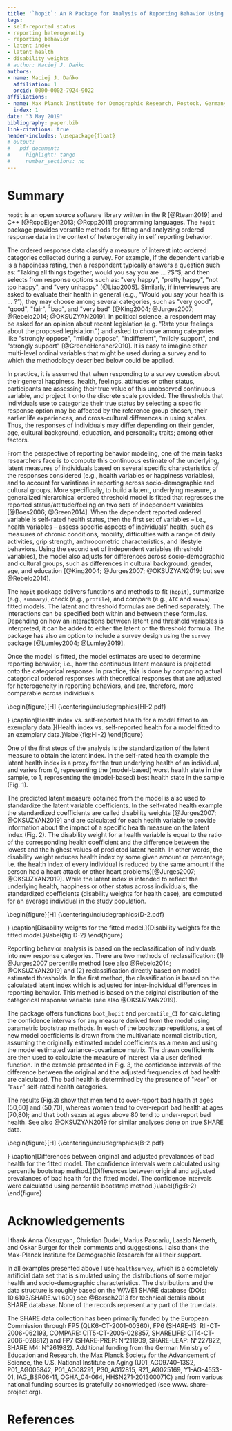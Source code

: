 ```yaml
---
title: '`hopit`: An R Package for Analysis of Reporting Behavior Using Generalized Ordered Probit Models'
tags:
- self-reported status 
- reporting heterogeneity
- reporting behavior
- latent index
- latent health
- disability weights
# author: Maciej J. Dańko
authors:
- name: Maciej J. Dańko
  affiliation: 1
  orcid: 0000-0002-7924-9022
affiliations:
- name: Max Planck Institute for Demographic Research, Rostock, Germany
  index: 1
date: "3 May 2019"
bibliography: paper.bib
link-citations: true
header-includes: \usepackage{float}
# output:
#   pdf_document:
#     highlight: tango
#     number_sections: no
---
```

# Summary
``hopit`` is an open source software library written in the R [@Rteam2019] and C++ [@RcppEigen2013; @Rcpp2011] programming languages. The ``hopit`` package provides versatile methods for fitting and analyzing ordered response data in the context of heterogeneity in self reporting behavior.

The ordered response data classify a measure of interest into ordered categories collected during a survey. For example, if the dependent variable is a happiness rating, then a respondent typically answers a question such as: “Taking all things together, would you say you are ... ?$"$; and then selects from response options such as: "very happy", "pretty happy", "not too happy", and "very unhappy" [@Liao2005]. Similarly, if interviewees are asked to evaluate their health in general (e.g., “Would you say your health is ... ?”), they may choose among several categories, such as "very good", "good", "fair", "bad", and "very bad" [@King2004; @Jurges2007; @Rebelo2014; @OKSUZYAN2019]. In political science, a respondent may be asked for an opinion about recent legislation (e.g. “Rate your feelings about the proposed legislation.") and asked to choose among categories like "strongly oppose", "mildly oppose", "indifferent", "mildly support", and "strongly support" [@GreeneHensher2010]. It is easy to imagine other multi-level ordinal variables that might be used during a survey and to which the methodology described below could be applied.

In practice, it is assumed that when responding to a survey question about their general happiness, health, feelings, attitudes or other status, participants are assessing their true value of this unobserved continuous variable, and project it onto the discrete scale provided. The thresholds that individuals use to categorize their true status by selecting a specific response option may be affected by the reference group chosen, their earlier life experiences, and cross-cultural differences in using scales. Thus, the responses of individuals may differ depending on their gender, age, cultural background, education, and personality traits; among other factors.

From the perspective of reporting behavior modeling, one of the main tasks researchers face is to compute this continuous estimate of the underlying, latent measures of individuals based on several specific characteristics of the responses considered (e.g., health variables or happiness variables), and to account for variations in reporting across socio-demographic and cultural groups. More specifically, to build a latent, underlying measure, a generalized hierarchical ordered threshold model is fitted that regresses the reported status/attitude/feeling on two sets of independent variables [@Boes2006; @Green2014]. When the dependent reported ordered variable is self-rated health status, then the first set of variables – i.e., health variables – assess specific aspects of individuals’ health, such as measures of chronic conditions, mobility, difficulties with a range of daily activities, grip strength, anthropometric characteristics, and lifestyle behaviors. Using the second set of independent variables (threshold variables), the model also adjusts for differences across socio-demographic and cultural groups, such as differences in cultural background, gender, age, and education [@King2004; @Jurges2007; @OKSUZYAN2019; but see @Rebelo2014].

The ``hopit`` package delivers functions and methods to fit (```hopit```), summarize (e.g., ```summary```), check (e.g., ```profile```), and compare (e.g., ```AIC``` and ```anova```) fitted models. The latent and threshold formulas are defined separately. The interactions can be specified both within and between these formulas. Depending on how an interactions between latent and threshold variables is interpreted, it can be added to either the latent or the threshold formula. The package has also an option to include a survey design using the ``survey`` package [@Lumley2004; @Lumley2019]. 

Once the model is fitted, the model estimates are used to determine reporting behavior; i.e., how the continuous latent measure is projected onto the categorical response. In practice, this is done by comparing actual categorical ordered responses with theoretical responses that are adjusted for heterogeneity in reporting behaviors, and are, therefore, more comparable across individuals.

\begin{figure}[H]
{\centering\includegraphics{HI-2.pdf}

}
\caption[Health index vs. self-reported health for a model fitted to an exemplary data.]{Health index vs. self-reported health for a model fitted to an exemplary data.}\label{fig:HI-2}
\end{figure}
<!-- ![Health index vs. self-reported health for a model fitted to an exemplary data.](HI-2.pdf) -->

One of the first steps of the analysis is the standardization of the latent measure to obtain the latent index. In the self-rated health example the latent health index is a proxy for the true underlying health of an individual, and varies from 0, representing the (model-based) worst health state in the sample, to 1, representing the (model-based) best health state in the sample (Fig. 1).

The predicted latent measure obtained from the model is also used to standardize the latent variable coefficients. In the self-rated health example the standardized coefficients are called disability weights [@Jurges2007; @OKSUZYAN2019] and are calculated for each health variable to provide information about the impact of a specific health measure on the latent index (Fig. 2). The disability weight for a health variable is equal to the ratio of the corresponding health coefficient and the difference between the lowest and the highest values of predicted latent health. In other words, the disability weight reduces health index by some given amount or percentage; i.e. the health index of every individual is reduced by the same amount if the person had a heart attack or other heart problems)[@Jurges2007; @OKSUZYAN2019]. While the latent index is intended to reflect the underlying health, happiness or other status across individuals, the standardized coefficients (disability weights for health case), are computed for an average individual in the study population. 

\begin{figure}[H]
{\centering\includegraphics{D-2.pdf}

}
\caption[Disability weights for the fitted model.]{Disability weights for the fitted model.}\label{fig:D-2}
\end{figure}
<!-- ![Disability weights for the fitted model.](D-2.pdf) -->

Reporting behavior analysis is based on the reclassification of individuals into new response categories. There are two methods of reclassification: (1) @Jurges2007 percentile method [see also @Rebelo2014; @OKSUZYAN2019] and (2) reclassification directly based on model-estimated thresholds. In the first method, the classification is based on the calculated latent index which is adjusted for inter-individual differences in reporting behavior. This method is based on the original distribution of the categorical response variable (see also @OKSUZYAN2019). 

The package offers functions ```boot_hopit``` and ```percentile_CI``` for calculating the confidence intervals for any measure derived from the model using parametric bootstrap methods. In each of the bootstrap repetitions, a set of new model coefficients is drawn from the multivariate normal distribution, assuming the originally estimated model coefficients as a mean and using the model estimated variance-covariance matrix. The drawn coefficients are then used to calculate the measure of interest via a user defined function. In the example presented in Fig. 3, the confidence intervals of the difference between the original and the adjusted frequencies of bad health are calculated. The bad health is determined by the presence of "```Poor```" or "```Fair```" self-rated health categories.

The results (Fig.3) show that men tend to over-report bad health at ages (50,60] and (50,70], whereas women tend to over-report bad health at ages [70,80); and that both sexes at ages above 80 tend to under-report bad health. See also @OKSUZYAN2019 for similar analyses done on true SHARE data.

\begin{figure}[H]
{\centering\includegraphics{B-2.pdf}

}
\caption[Differences between original and adjusted prevalances of bad health for the fitted model. The confidence intervals were calculated using percentile bootstrap method.]{Differences between original and adjusted prevalances of bad health for the fitted model. The confidence intervals were calculated using percentile bootstrap method.}\label{fig:B-2}
\end{figure}
<!-- ![Differences between original and adjusted prevalances of bad health for the fitted model. The confidence intervals were calculated using percentile bootstrap method.](B-2.pdf) -->

# Acknowledgements

I thank Anna Oksuzyan, Christian Dudel, Marius Pascariu, Laszlo Nemeth, and Oskar Burger for their comments and suggestions. I also thank the Max-Planck Institute for Demographic Research for all their support.

In all examples presented above I use ```healthsurvey```, which is a completely artificial data set that is simulated using the distributions of some major health and socio-demographic characteristics. The distributions and the data structure is roughly based on the WAVE1 SHARE database (DOIs: 10.6103/SHARE.w1.600) see @Borsch2013 for technical details about SHARE database. None of the records represent any part of the true data. 

The SHARE data collection has been primarily funded by the European Commission through FP5 (QLK6-CT-2001-00360), FP6 (SHARE-I3: RII-CT-2006-062193, COMPARE: CIT5-CT-2005-028857, SHARELIFE: CIT4-CT-2006-028812) and FP7 (SHARE-PREP: N°211909, SHARE-LEAP: N°227822, SHARE M4: N°261982). Additional funding from the German Ministry of Education and Research, the Max Planck Society for the Advancement of Science, the U.S. National Institute on Aging (U01_AG09740-13S2, P01_AG005842, P01_AG08291, P30_AG12815, R21_AG025169, Y1-AG-4553-01, IAG_BSR06-11, OGHA_04-064, HHSN271-201300071C) and from various national funding sources is gratefully acknowledged (see www. share-project.org).

# References

